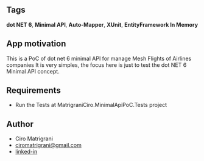 ## Tags

**dot NET 6**, **Minimal API**, **Auto-Mapper**, **XUnit**, **EntityFramework In Memory**

## App motivation
This is a PoC of dot net 6 minimal API for manage Mesh Flights of Airlines companies
It is very simples, the focus here is just to test the dot NET 6 Minimal API concept.

## Requirements
- Run the Tests at MatrigraniCiro.MinimalApiPoC.Tests project
  
## Author

- Ciro Matrigrani 
- ciromatrigrani@gmail.com
- [linked-in](https://www.linkedin.com/in/ciromatrigrani/?originalSubdomain=pt)
